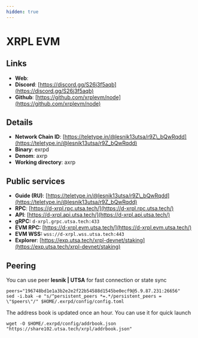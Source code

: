 ```yaml
---
hidden: true
---
```


# XRPL EVM

## Links

* **Web**:&#x20;
* **Discord**: [https://discord.gg/S26j3f5aqb](https://discord.gg/S26j3f5aqb)
* **Github**: [https://github.com/xrplevm/node](https://github.com/xrplevm/node)

## **Details**

* **Network Chain ID**: [https://teletype.in/@lesnik13utsa/r9Z\_bQwRqdd](https://teletype.in/@lesnik13utsa/r9Z_bQwRqdd)
* **Binary**: exrpd
* **Denom**: axrp
* **Working directory**: axrp

## Public services

* **Guide (RU)**: [https://teletype.in/@lesnik13utsa/r9Z\_bQwRqdd](https://teletype.in/@lesnik13utsa/r9Z_bQwRqdd)
* **RPC**: [https://d-xrpl.rpc.utsa.tech/](https://d-xrpl.rpc.utsa.tech/)
* **API**: [https://d-xrpl.api.utsa.tech/](https://d-xrpl.api.utsa.tech/)
* **gRPC:** `d-xrpl.grpc.utsa.tech:433`
* **EVM RPC:** [https://d-xrpl.evm.utsa.tech/](https://d-xrpl.evm.utsa.tech/)
* **EVM WSS:** `wss://d-xrpl.wss.utsa.tech:443`
* **Explorer**: [https://exp.utsa.tech/xrpl-devnet/staking](https://exp.utsa.tech/xrpl-devnet/staking)

## Peering

You can use peer **lesnik | UTSA** for fast connection or state sync

```shell
peers="196748bd1e1a3b2e2e2f22b54588d1545be0ecf9@5.9.87.231:26656"
sed -i.bak -e "s/^persistent_peers *=.*/persistent_peers = \"$peers\"/" $HOME/.exrpd/config/config.toml
```

The address book is updated once an hour. You can use it for quick launch

```shell
wget -O $HOME/.exrpd/config/addrbook.json "https://share102.utsa.tech/xrpl/addrbook.json"
```

